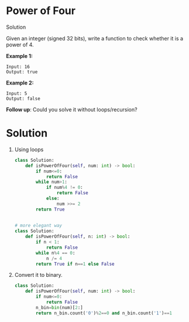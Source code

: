 # Power of Four

Solution

Given an integer (signed 32 bits), write a function to check whether it is a power of 4.

**Example 1:**

```
Input: 16
Output: true
```

**Example 2:**

```
Input: 5
Output: false
```

**Follow up**: Could you solve it without loops/recursion?



# Solution

1. Using loops

   ```python
   class Solution:
       def isPowerOfFour(self, num: int) -> bool:
           if num<=0:
               return False
           while num>1:
               if num%4 != 0:
                   return False
               else:
                   num >>= 2
           return True
       
       
   # more elegant way
   class Solution:
       def isPowerOfFour(self, n: int) -> bool:
           if n < 1:
               return False
           while n%4 == 0:
               n /= 4
           return True if n==1 else False
   ```

   

2. Convert it to binary.

	```python
	class Solution:
	    def isPowerOfFour(self, num: int) -> bool:
	        if num<=0:
	            return False
	        n_bin=bin(num)[2:]
	        return n_bin.count('0')%2==0 and n_bin.count('1')==1
	```

